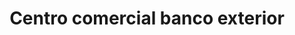 ---
title: "Centro comercial banco exterior"
url: /puerto-la-cruz/centro-comercial-banco-exterior/
shop: centro comercial
---